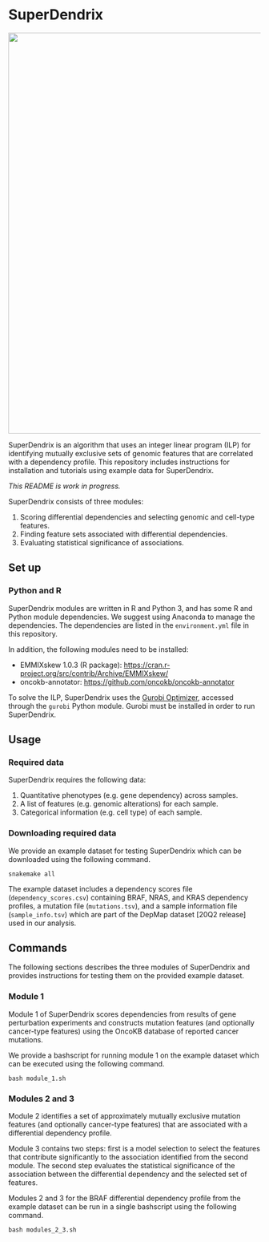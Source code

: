 # SuperDendrix

<img src="fig/superdendrix-overview.jpg" width="800">

SuperDendrix is an algorithm that uses an integer linear program (ILP) for identifying mutually exclusive sets of genomic features that are correlated with a dependency profile.
This repository includes instructions for installation and tutorials using example data for SuperDendrix.

*This README is work in progress.*

SuperDendrix consists of three modules:
1) Scoring differential dependencies and selecting genomic and cell-type features.
2) Finding feature sets associated with differential dependencies. 
3) Evaluating statistical significance of associations. 

## Set up

### Python and R
SuperDendrix modules are written in R and Python 3, and has some R and Python module dependencies. We suggest using Anaconda to manage the dependencies. The dependencies are listed in the `environment.yml` file in this repository.

In addition, the following modules need to be installed:
- EMMIXskew 1.0.3 (R package): https://cran.r-project.org/src/contrib/Archive/EMMIXskew/
- oncokb-annotator: https://github.com/oncokb/oncokb-annotator

To solve the ILP, SuperDendrix uses the [Gurobi Optimizer](http://www.gurobi.com/downloads/gurobi-optimizer), accessed through the `gurobi` Python module. Gurobi must be installed in order to run SuperDendrix.


## Usage

### Required data

SuperDendrix requires the following data:

1. Quantitative phenotypes (e.g. gene dependency) across samples.
2. A list of features (e.g. genomic alterations) for each sample.
3. Categorical information (e.g. cell type) of each sample.

### Downloading required data
We provide an example dataset for testing SuperDendrix which can be downloaded using the following command.

    snakemake all

The example dataset includes a dependency scores file (`dependency_scores.csv`) containing BRAF, NRAS, and KRAS dependency profiles, a mutation file (`mutations.tsv`), and a sample information file (`sample_info.tsv`) which are part of the DepMap dataset [20Q2 release] used in our analysis.

## Commands
The following sections describes the three modules of SuperDendrix and provides instructions for testing them on the provided example dataset.

### Module 1
Module 1 of SuperDendrix scores dependencies from results of gene perturbation experiments and constructs mutation features (and optionally cancer-type features) using the OncoKB database of reported cancer mutations.

We provide a bashscript for running module 1 on the example dataset which can be executed using the following command.

    bash module_1.sh

### Modules 2 and 3
Module 2 identifies a set of approximately mutually exclusive mutation features (and optionally cancer-type features) that are associated with a differential dependency profile.

Module 3 contains two steps: first is a model selection to select the features that contribute significantly to the association identified from the second module. The second step evaluates the statistical significance of the association between the differential dependency and the selected set of features.

Modules 2 and 3 for the BRAF differential dependency profile from the example dataset can be run in a single bashscript using the following command.

    bash modules_2_3.sh